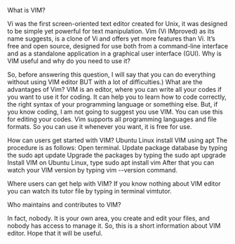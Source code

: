 What is VIM?

Vi was the first screen-oriented text editor created for Unix, it was designed to be simple yet powerful for text manipulation. Vim (Vi IMproved) as its name suggests, is a clone of Vi and offers yet more features than Vi. It’s free and open source, designed for use both from a command-line interface and as a standalone application in a graphical user interface (GUI).
Why is VIM useful and why do you need to use it?

So, before answering this question, I will say that you can do everything without using VIM editor BUT with a lot of difficulties.) What are the advantages of Vim? VIM is an editor, where you can write all your codes if you want to use it for coding. It can help you to learn how to code correctly, the right syntax of your programming language or something else. But, if you know coding, I am not going to suggest you use VIM. You can use this for editing your codes. Vim supports all programming languages and file formats. So you can use it whenever you want, it is free for use.

How can users get started with VIM?
Ubuntu Linux install VIM using apt
The procedure is as follows:
Open terminal. 
Update package database by typing the sudo apt update
Upgrade the packages by typing the sudo apt upgrade 
Install VIM on Ubuntu Linux, type sudo apt install vim 
After that you can watch your VIM version by typing vim --version command.

Where users can get help with VIM?
 If you know nothing about VIM editor you can watch its tutor file by typing in terminal vimtutor.

Who maintains and contributes to VIM?

In fact, nobody. It is your own area, you create and edit your files, and nobody has access to manage it.
So, this is a short information about VIM editor. Hope that it will be useful.

